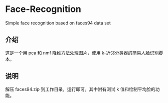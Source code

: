 # Face-Recognition
Simple face recognition based on faces94 data set

## 介绍
这是一个用 pca 和 nmf 降维方法处理图片，使用 k-近邻分类器的简易人脸识别脚本。

## 说明
解压 faces94.zip 到工作目录，运行即可。其中附有测试 k 值和绘制平均脸的功能。
